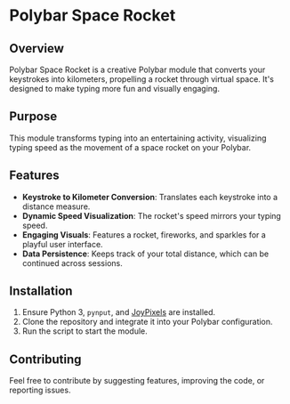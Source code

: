 # Polybar Space Rocket

## Overview
Polybar Space Rocket is a creative Polybar module that converts your keystrokes into kilometers, propelling a rocket through virtual space. It's designed to make typing more fun and visually engaging.

## Purpose
This module transforms typing into an entertaining activity, visualizing typing speed as the movement of a space rocket on your Polybar.

## Features
- **Keystroke to Kilometer Conversion**: Translates each keystroke into a distance measure.
- **Dynamic Speed Visualization**: The rocket's speed mirrors your typing speed.
- **Engaging Visuals**: Features a rocket, fireworks, and sparkles for a playful user interface.
- **Data Persistence**: Keeps track of your total distance, which can be continued across sessions.

## Installation
1. Ensure Python 3, `pynput`, and [JoyPixels](https://joypixels.com/) are installed.
2. Clone the repository and integrate it into your Polybar configuration.
3. Run the script to start the module.

## Contributing
Feel free to contribute by suggesting features, improving the code, or reporting issues.
